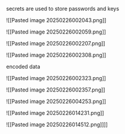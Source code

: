 secrets are used to store passwords and keys

![[Pasted image 20250226002043.png]]

![[Pasted image 20250226002059.png]]

![[Pasted image 20250226002207.png]]


![[Pasted image 20250226002308.png]]

encoded data


![[Pasted image 20250226002323.png]]


![[Pasted image 20250226002357.png]]


![[Pasted image 20250226004253.png]]


![[Pasted image 20250226014231.png]]


![[Pasted image 20250226014512.png]]]]